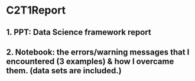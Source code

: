 # C2T1Report

## 1. PPT: Data Science framework report 
## 2. Notebook: the errors/warning messages that I encountered (3 examples) & how I overcame them. (data sets are included.)
